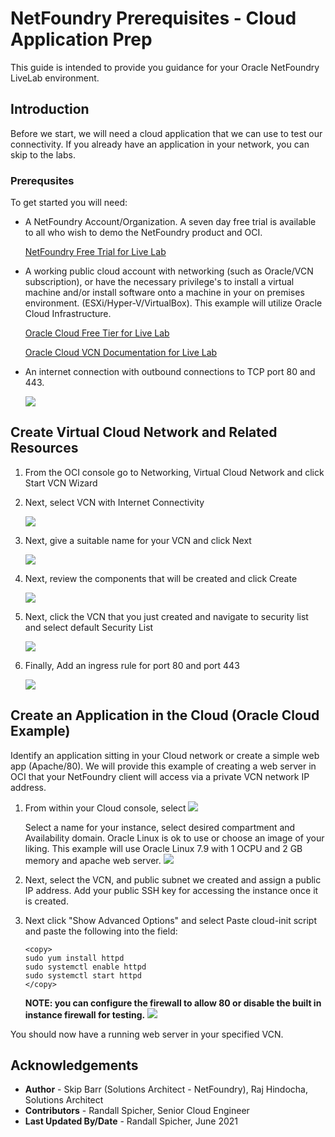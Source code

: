 
# NetFoundry Prerequisites - Cloud Application Prep

This guide is intended to provide you guidance for your Oracle NetFoundry LiveLab environment. 

## Introduction

Before we start, we will need a cloud application that we can use to test our connectivity.  If you already have an application in your network, you can skip to the labs.


### Prerequsites

To get started you will need:

- A NetFoundry Account/Organization. A seven day free trial is available to all who wish to demo the NetFoundry product and OCI.

	[NetFoundry Free Trial for Live Lab](https://nfconsole.io/signup)

- A working public cloud account with networking (such as Oracle/VCN subscription), or have the necessary privilege's to install a virtual machine and/or install software onto a machine in your on premises environment. (ESXi/Hyper-V/VirtualBox). This example will utilize Oracle Cloud Infrastructure.

	[Oracle Cloud Free Tier for Live Lab](https://www.oracle.com/cloud/free/)

	[Oracle Cloud VCN Documentation for Live Lab](https://docs.oracle.com/en-us/iaas/Content/GSG/Tasks/creatingnetwork.htm)

- An internet connection with outbound connections to TCP port 80 and 443.

	![](images/securityListportsoutbound.png " ")
	
	
## Create Virtual Cloud Network and Related Resources

1. From the OCI console go to Networking, Virtual Cloud Network and click Start VCN Wizard

2. Next, select VCN with Internet Connectivity

	![](images/createVCNwithInternetConnectivity.png " ")
	
3. Next, give a suitable name for your VCN and click Next

	![](images/vcnCreation1.png " ")
	
4. Next, review the components that will be created and click Create

	![](images/vcnCreation2.png " ")
	
5. Next, click the VCN that you just created and navigate to security list and select default Security List

	![](images/securitylist.png " ")
	
6. Finally, Add an ingress rule for port 80 and port 443
	
	![](images/addIngressRule.png " ")
	

## Create an Application in the Cloud (Oracle Cloud Example)

Identify an application sitting in your Cloud network or create a simple web app (Apache/80). We will provide this example of creating a web server in OCI that your NetFoundry client will access via a private VCN network IP address. 

1. From within your Cloud console, select 
	![](images/createInstanceButton.png " ")
   
	Select a name for your instance, select desired compartment and Availability domain. Oracle Linux is ok to use or choose an image of your liking. This example will use Oracle Linux 7.9 with 1 OCPU and 2 GB memory and apache web server.
	![](images/createComputeScreen.png " ")

2. Next, select the VCN, and public subnet we created and assign a public IP address. Add your public SSH key for accessing the instance once it is created.

3. Next click "Show Advanced Options" and select Paste cloud-init script and paste the following into the field:
	````
	<copy>
	sudo yum install httpd
	sudo systemctl enable httpd
	sudo systemctl start httpd
	</copy>
	````
	**NOTE: you can configure the firewall to allow 80 or disable the built in instance firewall for testing.**
	![](images/createComputeCloudInit.png " ")

You should now have a running web server in your specified VCN.

## Acknowledgements

* **Author** - Skip Barr (Solutions Architect - NetFoundry), Raj Hindocha, Solutions Architect
* **Contributors** - Randall Spicher, Senior Cloud Engineer
* **Last Updated By/Date** - Randall Spicher, June 2021


